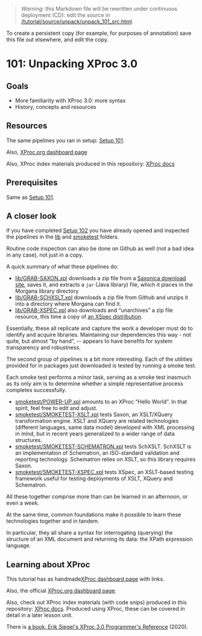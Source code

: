 
> *Warning:* this Markdown file will be rewritten under continuous deployment (CD): edit the source in [/tutorial/source/unpack/unpack_101_src.html](../..//tutorial/source/unpack/unpack_101_src.html).

> 
To create a persistent copy (for example, for purposes of annotation) save this file out elsewhere, and edit the copy.

# 101: Unpacking XProc 3.0



## Goals

* More familiarity with XProc 3.0: more syntax
* History, concepts and resources


## Resources

The same pipelines you ran in setup: [Setup 101](../setup/setup_101.md).

Also, [XProc.org dashboard page](https://xproc.org)

Also, XProc index materials produced in this repository: [XProc
               docs](../../../projects/xproc-doc/readme.md)

## Prerequisites

Same as [Setup 101](../setup/setup_101.md).

## A closer look

If you have completed [Setup 102](../setup/setup_101.md) you have already opened and inspected the pipelines in the [lib](../../../lib/readme.md) and [smoketest](../../../smoketest/readme.md) folders.

Routine code inspection can also be done on Github as well (not a bad idea in any case), not just in a copy.

A quick summary of what these pipelines do:

* [lib/GRAB-SAXON.xpl](../../../lib/GRAB-SAXON.xpl) downloads a zip file from a [Saxonica download site](https://www.saxonica.com/download), saves it, and extracts a `jar` (Java library) file, which it places in the Morgana library directory
* [lib/GRAB-SCHXSLT.xpl](../../../lib/GRAB-SCHXSLT.xpl) downloads a zip file from Github and unzips it into a directory where Morgana can find it.
* [lib/GRAB-XSPEC.xpl](../../../lib/GRAB-XSPEC.xpl) also downloads and &ldquo;unarchives&rdquo; a zip file resource, this time a copy of [an XSpec
               distribution](https://github.com/xspec/xspec).


Essentially, these all replicate and capture the work a developer must do to identify and acquire libraries. Maintaining our dependencies this way - not quite, but almost &ldquo;by hand&rdquo;, -- appears to have benefits for system transparency and robustness.

The second group of pipelines is a bit more interesting. Each of the utilities provided for in packages just downloaded is tested by running a smoke test.

Each smoke test performs a minor task, serving as a smoke test inasmuch as its only aim is to determine whether a simple representative process completes successfully.

* [smoketest/POWER-UP.xpl](../../../smoketest/POWER-UP.xpl) amounts to an XProc &ldquo;Hello World&rdquo;. In that spirit, feel free to edit and adjust.
* [smoketest/SMOKETEST-XSLT.xpl](../../../smoketest/SMOKETEST-XSLT.xpl) tests Saxon, an XSLT/XQuery transformation engine. XSLT and XQuery are related technologies (different languages, same data model) developed with XML processing in mind, but in recent years generalized to a wider range of data structures.
* [smoketest/SMOKETEST-SCHEMATRON.xpl](../../../smoketest/SMOKETEST-SCHEMATRON.xpl) tests SchXSLT. SchXSLT is an implementation of Schematron, an ISO-standard validation and reporting technology. Schematron relies on XSLT, so this library requires Saxon.
* [smoketest/SMOKETEST-XSPEC.xpl](../../../smoketest/SMOKETEST-XSPEC.xpl) tests XSpec, an XSLT-based testing framework useful for testing deployments of XSLT, XQuery and Schematron.


All these together comprise more than can be learned in an afternoon, or even a week.

At the same time, common foundations make it possible to learn these technologies together and in tandem.

In particular, they all share a syntax for interrogating (querying) the structure of an XML document and returning its data: the XPath expression language.

## Learning about XProc

This tutorial has as handmade[XProc
               dashboard page](../../xproc-dashboard.md) with links.

Also, the official [XProc.org dashboard page](https://xproc.org).

Also, check out XProc index materials (with code snips) produced in this repository: [XProc docs](../../../projects/xproc-doc/readme.md). Produced using XProc, these can be covered in detail in a later lesson unit.

There is [a book, Erik Siegel's XProc 3.0
                  Programmer's Reference](https://xmlpress.net/publications/xproc-3-0/) (2020).
